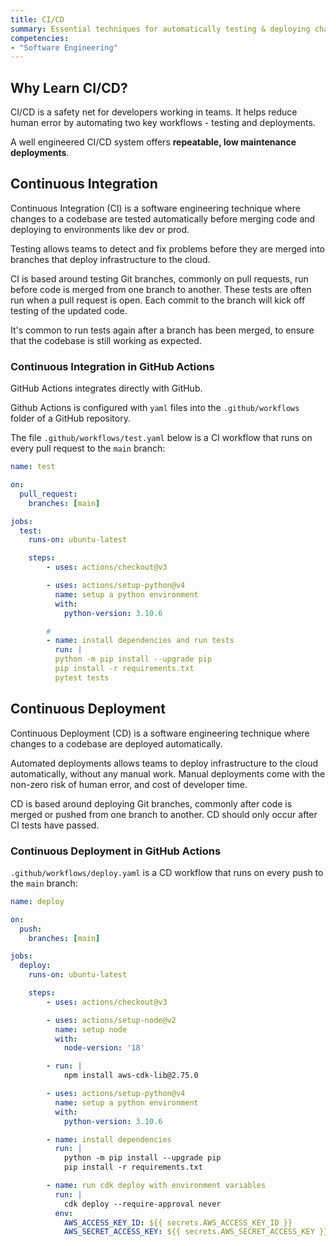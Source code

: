 ```yaml
---
title: CI/CD
summary: Essential techniques for automatically testing & deploying changes to code.
competencies:
- "Software Engineering"
---
```


## Why Learn CI/CD?

CI/CD is a safety net for developers working in teams. It helps reduce human error by automating two key workflows - testing and deployments.

A well engineered CI/CD system offers **repeatable, low maintenance deployments**.

## Continuous Integration

Continuous Integration (CI) is a software engineering technique where changes to a codebase are tested automatically before merging code and deploying to environments like dev or prod. 

Testing allows teams to detect and fix problems before they are merged into branches that deploy infrastructure to the cloud.

CI is based around testing Git branches, commonly on pull requests, run before code is merged from one branch to another.  These tests are often run when a pull request is open.  Each commit to the branch will kick off testing of the updated code.

It's common to run tests again after a branch has been merged, to ensure that the codebase is still working as expected.

### Continuous Integration in GitHub Actions

GitHub Actions integrates directly with GitHub.

Github Actions is configured with `yaml` files into the `.github/workflows` folder of a GitHub repository.

The file `.github/workflows/test.yaml` below is a CI workflow that runs on every pull request to the `main` branch:

```yaml { title = ".github/workflows/test.yaml" }
name: test

on:
  pull_request:
    branches: [main]

jobs:
  test:
    runs-on: ubuntu-latest

    steps:
        - uses: actions/checkout@v3

        - uses: actions/setup-python@v4
          name: setup a python environment
          with:
            python-version: 3.10.6

        # 
        - name: install dependencies and run tests
          run: |
          python -m pip install --upgrade pip
          pip install -r requirements.txt
          pytest tests
```

## Continuous Deployment

Continuous Deployment (CD) is a software engineering technique where changes to a codebase are deployed automatically.

Automated deployments allows teams to deploy infrastructure to the cloud automatically, without any manual work.  Manual deployments come with the non-zero risk of human error, and cost of developer time.

CD is based around deploying Git branches, commonly after code is merged or pushed from one branch to another. CD should only occur after CI tests have passed.

### Continuous Deployment in GitHub Actions

`.github/workflows/deploy.yaml` is a CD workflow that runs on every push to the `main` branch:

```yaml { title = ".github/workflows/deploy.yaml" }
name: deploy

on:
  push:
    branches: [main]

jobs:
  deploy:
    runs-on: ubuntu-latest

    steps:
        - uses: actions/checkout@v3

        - uses: actions/setup-node@v2
          name: setup node
          with:
            node-version: '18'

        - run: |
            npm install aws-cdk-lib@2.75.0

        - uses: actions/setup-python@v4
          name: setup a python environment
          with:
            python-version: 3.10.6

        - name: install dependencies
          run: |
            python -m pip install --upgrade pip
            pip install -r requirements.txt

        - name: run cdk deploy with environment variables
          run: |
            cdk deploy --require-approval never
          env:
            AWS_ACCESS_KEY_ID: ${{ secrets.AWS_ACCESS_KEY_ID }}
            AWS_SECRET_ACCESS_KEY: ${{ secrets.AWS_SECRET_ACCESS_KEY }}
```
